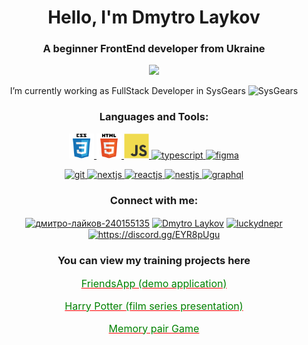 <h1 align="center">Hello, I'm Dmytro Laykov</h1>
<h3 align="center">A beginner FrontEnd developer from Ukraine</h3>
<p align="center"><img src="https://upload.wikimedia.org/wikipedia/commons/thumb/4/49/Flag_of_Ukraine.svg/800px-Flag_of_Ukraine.svg.png?20100406171642" height="50px"></p>

<p align="center">
I’m currently working as FullStack Developer in SysGears <img src="https://cdn3.sysgears.com/images/logo-128bacee32b1c70b00b6454397eeedc5.svg" alt="SysGears" height="40"/></strong>
</p>


<h3 align="center">Languages and Tools:</h3>
<div align="center"> <a href="https://www.w3schools.com/css/" target="_blank" rel="noreferrer"> <img src="https://raw.githubusercontent.com/devicons/devicon/master/icons/css3/css3-original-wordmark.svg" alt="css3" width="40" height="40"/> </a> <a href="https://www.w3.org/html/" target="_blank" rel="noreferrer"> <img src="https://raw.githubusercontent.com/devicons/devicon/master/icons/html5/html5-original-wordmark.svg" alt="html5" width="40" height="40"/> </a> <a href="https://developer.mozilla.org/en-US/docs/Web/JavaScript" target="_blank" rel="noreferrer"> <img src="https://raw.githubusercontent.com/devicons/devicon/master/icons/javascript/javascript-original.svg" alt="javascript" width="40" height="40"/> </a> <a href="https://www.typescriptlang.org/" target="_blank" rel="noreferrer"> <img src="https://cdn.jsdelivr.net/gh/devicons/devicon/icons/typescript/typescript-original.svg" alt="typescript" width="40" height="40" /> </a> <a href="https://www.figma.com/" target="_blank" rel="noreferrer"> <img src="https://www.vectorlogo.zone/logos/figma/figma-icon.svg" alt="figma" width="40" height="40"/> </a> </p> <p>  <a href="https://git-scm.com/" target="_blank" rel="noreferrer"> <img src="https://www.vectorlogo.zone/logos/git-scm/git-scm-icon.svg" alt="git" width="40" height="40"/> </a>  <a href="https://nextjs.org/" target="_blank" rel="noreferrer"> <img src="https://cdn.jsdelivr.net/gh/devicons/devicon/icons/nextjs/nextjs-original.svg" alt="nextjs" width="40" height="40"/> </a> <a href="https://react.dev/" target="_blank" rel="noreferrer"> <img src="https://cdn.jsdelivr.net/gh/devicons/devicon/icons/react/react-original-wordmark.svg" alt="reactjs" width="40" height="40"/> </a> <a href="https://nestjs.com/" target="_blank" rel="noreferrer"> <img src="https://cdn.jsdelivr.net/gh/devicons/devicon/icons/nestjs/nestjs-plain.svg" alt="nestjs" width="40" height="40"/> </a> <a href="https://graphql.org/" target="_blank" rel="noreferrer"> <img src="https://cdn.jsdelivr.net/gh/devicons/devicon/icons/graphql/graphql-plain.svg" alt="graphql" width="40" height="40"/> </a> </div>

<h3 align="center">Connect with me:</h3>
<p align="center">
<a href="https://linkedin.com/in/дмитро-лайков-240155135" target="blank"><img align="center" src="https://raw.githubusercontent.com/rahuldkjain/github-profile-readme-generator/master/src/images/icons/Social/linked-in-alt.svg" alt="дмитро-лайков-240155135" height="30" width="40" /></a>
<a href="https://fb.com/дмитро лайков" target="blank"><img align="center" src="https://raw.githubusercontent.com/rahuldkjain/github-profile-readme-generator/master/src/images/icons/Social/facebook.svg" alt="Dmytro Laykov" height="30" width="40" /></a>
<a href="https://instagram.com/luckydnepr" target="blank"><img align="center" src="https://raw.githubusercontent.com/rahuldkjain/github-profile-readme-generator/master/src/images/icons/Social/instagram.svg" alt="luckydnepr" height="30" width="40" /></a>
<a href="https://discord.gg/https://discord.gg/EYR8pUgu" target="blank"><img align="center" src="https://raw.githubusercontent.com/rahuldkjain/github-profile-readme-generator/master/src/images/icons/Social/discord.svg" alt="https://discord.gg/EYR8pUgu" height="30" width="40" /></a>
</p>

<h3 align="center">You can view my training projects here</h3>
<a href="https://luckydnepr-learningstage.github.io/Kottans-Friends-App/?shownPages=1&colorTheme=light" style="color: red"><p align="center" style="color: green; font-size: 16px">FriendsApp (demo application)</p></a>
<a href="https://luckydnepr-learningstage.github.io/Kottans-DOM/" style="color: red"><p align="center" style="color: green; font-size: 16px">Harry Potter (film series presentation)</p></a>
<a href="https://luckydnepr-learningstage.github.io/Memory-game/" style="color: red"><p align="center" style="color: green; font-size: 16px">Memory pair Game</p></a>
